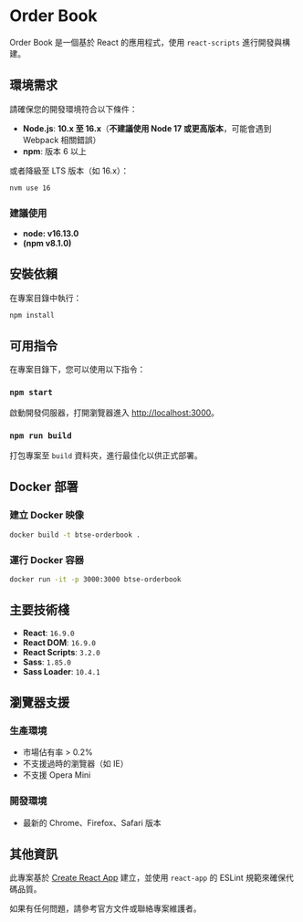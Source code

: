 # Order Book

Order Book 是一個基於 React 的應用程式，使用 `react-scripts` 進行開發與構建。

## 環境需求

請確保您的開發環境符合以下條件：

- **Node.js**: **10.x 至 16.x**（**不建議使用 Node 17 或更高版本**，可能會遇到 Webpack 相關錯誤）
- **npm**: 版本 6 以上

或者降級至 LTS 版本（如 16.x）：

```sh
nvm use 16
```

### 建議使用

- **node: v16.13.0**
- **(npm v8.1.0)**

## 安裝依賴

在專案目錄中執行：

```sh
npm install
```

## 可用指令

在專案目錄下，您可以使用以下指令：

### `npm start`

啟動開發伺服器，打開瀏覽器進入 [http://localhost:3000](http://localhost:3000)。

### `npm run build`

打包專案至 `build` 資料夾，進行最佳化以供正式部署。

## Docker 部署

### 建立 Docker 映像

```sh
docker build -t btse-orderbook .
```

### 運行 Docker 容器

```sh
docker run -it -p 3000:3000 btse-orderbook
```

## 主要技術棧

- **React**: `16.9.0`
- **React DOM**: `16.9.0`
- **React Scripts**: `3.2.0`
- **Sass**: `1.85.0`
- **Sass Loader**: `10.4.1`

## 瀏覽器支援

### 生產環境

- 市場佔有率 > 0.2%
- 不支援過時的瀏覽器（如 IE）
- 不支援 Opera Mini

### 開發環境

- 最新的 Chrome、Firefox、Safari 版本

## 其他資訊

此專案基於 [Create React App](https://github.com/facebook/create-react-app) 建立，並使用 `react-app` 的 ESLint 規範來確保代碼品質。

如果有任何問題，請參考官方文件或聯絡專案維護者。

